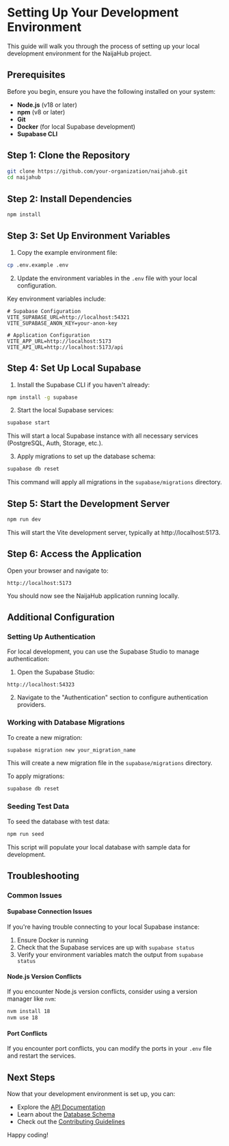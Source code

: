 # Setting Up Your Development Environment

This guide will walk you through the process of setting up your local development environment for the NaijaHub project.

## Prerequisites

Before you begin, ensure you have the following installed on your system:

- **Node.js** (v18 or later)
- **npm** (v8 or later)
- **Git**
- **Docker** (for local Supabase development)
- **Supabase CLI**

## Step 1: Clone the Repository

```bash
git clone https://github.com/your-organization/naijahub.git
cd naijahub
```

## Step 2: Install Dependencies

```bash
npm install
```

## Step 3: Set Up Environment Variables

1. Copy the example environment file:

```bash
cp .env.example .env
```

2. Update the environment variables in the `.env` file with your local configuration.

Key environment variables include:

```
# Supabase Configuration
VITE_SUPABASE_URL=http://localhost:54321
VITE_SUPABASE_ANON_KEY=your-anon-key

# Application Configuration
VITE_APP_URL=http://localhost:5173
VITE_API_URL=http://localhost:5173/api
```

## Step 4: Set Up Local Supabase

1. Install the Supabase CLI if you haven't already:

```bash
npm install -g supabase
```

2. Start the local Supabase services:

```bash
supabase start
```

This will start a local Supabase instance with all necessary services (PostgreSQL, Auth, Storage, etc.).

3. Apply migrations to set up the database schema:

```bash
supabase db reset
```

This command will apply all migrations in the `supabase/migrations` directory.

## Step 5: Start the Development Server

```bash
npm run dev
```

This will start the Vite development server, typically at http://localhost:5173.

## Step 6: Access the Application

Open your browser and navigate to:

```
http://localhost:5173
```

You should now see the NaijaHub application running locally.

## Additional Configuration

### Setting Up Authentication

For local development, you can use the Supabase Studio to manage authentication:

1. Open the Supabase Studio:

```
http://localhost:54323
```

2. Navigate to the "Authentication" section to configure authentication providers.

### Working with Database Migrations

To create a new migration:

```bash
supabase migration new your_migration_name
```

This will create a new migration file in the `supabase/migrations` directory.

To apply migrations:

```bash
supabase db reset
```

### Seeding Test Data

To seed the database with test data:

```bash
npm run seed
```

This script will populate your local database with sample data for development.

## Troubleshooting

### Common Issues

#### Supabase Connection Issues

If you're having trouble connecting to your local Supabase instance:

1. Ensure Docker is running
2. Check that the Supabase services are up with `supabase status`
3. Verify your environment variables match the output from `supabase status`

#### Node.js Version Conflicts

If you encounter Node.js version conflicts, consider using a version manager like `nvm`:

```bash
nvm install 18
nvm use 18
```

#### Port Conflicts

If you encounter port conflicts, you can modify the ports in your `.env` file and restart the services.

## Next Steps

Now that your development environment is set up, you can:

- Explore the [API Documentation](../api/README.md)
- Learn about the [Database Schema](../schema/README.md)
- Check out the [Contributing Guidelines](./contributing.md)

Happy coding!
